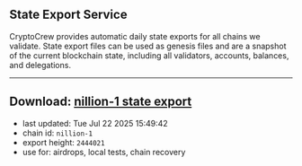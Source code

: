 ## State Export Service
CryptoCrew provides automatic daily state exports for all chains we validate. State export files can be used as genesis files and are a snapshot of the current blockchain state, including all validators, accounts, balances, and delegations.

---
**Download: [nillion-1 state export](https://ccv-s3.nbg1.your-objectstorage.com/SERVICE/nillion/nillion-1_export_2444021.json)**
---

- last updated: Tue Jul 22 2025 15:49:42
- chain id: `nillion-1`
- export height: `2444021`
- use for: airdrops, local tests, chain recovery
